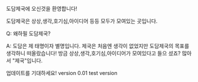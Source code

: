 도담제국에 오신것을 환영합니다!

도담제국은 상상,생각,호기심,아이디어 등등 모두가 모여있는 곳입니다.

Q: 왜하필 도담제국?

A: 도담은 제 태명이자 별명입니다.
   제국은 처음엔 생각이 없었지만
   도담제국의 목표를 생각하니 떠올랐습니다!
   방금 상상,생각,호기심,아이디어가 모여있다고 들으 셨죠?
   많아서 "제국"입니다.

업데이트를 기대하세요!
version 0.01 test version
